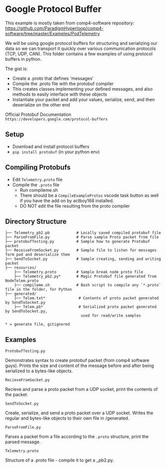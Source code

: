 
# Google Protocol Buffer
This example is mostly taken from comp4-software repository: 
https://github.com/ParadigmHyperloop/comp4-software/tree/master/Examples/PodTelemetry

We will be using google protocol buffers for structuring and serializing our data so we can transport it quickly over various communication protocols (TCP, UDP, CAN). This folder contains a few examples of using protocol buffers in python. 

The gist is:
* Create a .proto that defines 'messages'
* Compile the .proto file with the protobuf compiler
* This creates classes implementing your defined messages, and also methods to easily interface with these objects
* Instantiate your packet and add your values, serialize, send, and then deserialize on the other end

Official Protobuf Documentation     
`https://developers.google.com/protocol-buffers`


## Setup
* Download and install protocol buffers
* `pip install protobuf` (in your python env)


## Compiling Protobufs
- Edit `Telemetry.proto` file 
- Compile the `.proto` file
    - Run compileme.sh 
    - There should be a `CompileExampleProtos` vscode task button as well if you have the add on by actboy168 installed.
    - DO NOT edit the file resulting from the proto compiler


## Directory Structure
```
├── Telemetry_pb2.pb            # Locally saved compiled protobuf file
├── ParseFromFile.py            # Parse sample Proto packet from file
├── protobufTesting.py          # Sample how to generate Protobuf packet
├── ReceiveFromSocket.py        # Sample file to listen for messages form pod and deserialize them
├── SendToSocket.py             # Sample creating, sending and writing packet
├── resources/              
    ├── Telemetry.proto         # Sample break node proto file
    ├── Telemetry_pb2.py*       # Magic Protobuf file generated from NodeTelem.proto
    ├── compileme.sh            # Bash script to compile any `*.proto` file in the folder, for Python
├── generated/                   
    ├── Telem.txt*               # Contents of proto packet generated by SendToSocket.py
    ├── Telem.pb*                # Serialized proto packet generated by SendToSocket.py, 
                                  used for read/write samples

* = generate file, gitignored
```

## Examples
``` 
ProtobufTesting.py 
```
Demonstrates syntax to create protobuf packet (from comp4 software guys). Prints the size and content of the message before and after being serialized to a bytes-like objects.

```
RecieveFromSocket.py
```
Recieve and parse a proto packet from a UDP socket, print the contents of the packet.

```
SendToSocket.py
```
Create, serialize, and send a proto packet over a UDP socket. Writes the regular and bytes-like objects to their own file in /generated.

```
ParseFromFile.py
```
Parses a packet from a file according to the `.proto` structure, print the parsed message.

```
Telemetry.proto
```
Structure of a .proto file - compile it to get a _pb2.py.



